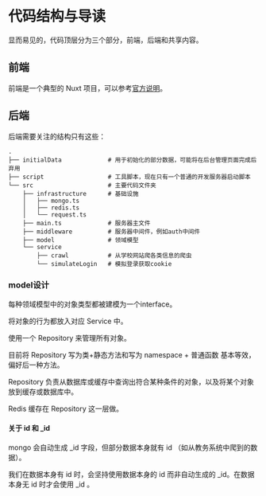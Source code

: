 # 代码结构与导读

显而易见的，代码顶层分为三个部分，前端，后端和共享内容。

## 前端

前端是一个典型的 Nuxt 项目，可以参考[官方说明](https://zh.nuxtjs.org/guide/directory-structure)。

## 后端

后端需要关注的结构只有这些：
```
.
├── initialData             # 用于初始化的部分数据，可能将在后台管理页面完成后弃用
├── script                  # 工具脚本，现在只有一个普通的开发服务器启动脚本
└── src                     # 主要代码文件夹
    ├── infrastructure      # 基础设施
    │   ├── mongo.ts     
    │   ├── redis.ts
    │   └── request.ts
    ├── main.ts             # 服务器主文件
    ├── middleware          # 服务器中间件，例如auth中间件
    ├── model               # 领域模型
    └── service   
        ├── crawl           # 从学校网站爬各类信息的爬虫
        └── simulateLogin   # 模拟登录获取cookie
```

### model设计

每种领域模型中的对象类型都被建模为一个interface。

将对象的行为都放入对应 Service 中。

使用一个 Repository 来管理所有对象。

目前将 Repository 写为类+静态方法和写为 namespace + 普通函数 基本等效，偏好后一种方法。

Repository 负责从数据库或缓存中查询出符合某种条件的对象，以及将某个对象放到缓存或数据库中。

Redis 缓存在 Repository 这一层做。

#### 关于 id 和 _id

mongo 会自动生成 _id 字段，但部分数据本身就有 id （如从教务系统中爬到的数据）。

我们在数据本身有 id 时，会坚持使用数据本身的 id 而非自动生成的 _id。在数据本身无 id 时才会使用 _id 。
